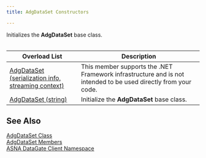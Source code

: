```yaml
---
title: AdgDataSet Constructors

---
```


Initializes the **AdgDataSet** base class.<br />
<br />



| Overload List | Description |
| ---- | ---- |
| [AdgDataSet (serialization info, streaming context)](adg-dataset-class-adg-dataset-constructor2.html) | This member supports the .NET Framework infrastructure and is not intended to be used directly from your code. |
| [AdgDataSet (string)](adg-dataset-class-adg-dataset-constructor1.html) | Initialize the <span> **AdgDataSet** </span> base class. |



## See Also


[AdgDataSet Class](adg-dataset-class.html) <br />[AdgDataSet Members](adg-dataset-members.html)<br />
[ASNA DataGate Client Namespace](datagate-client-namespace.html)

